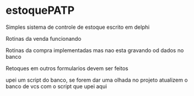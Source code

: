 # estoquePATP
Simples sistema de controle de estoque escrito em delphi

Rotinas da venda funcionando

Rotinas da compra implementadas mas nao esta gravando od dados no banco

Retoques em outros formularios devem ser feitos

upei um script do banco, se forem dar uma olhada no projeto atualizem o banco de vcs com o script que upei aqui


